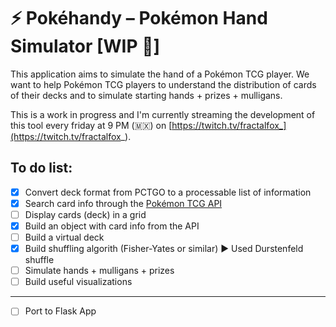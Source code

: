 # ⚡️ Pokéhandy – Pokémon Hand Simulator [WIP 🚧]

This application aims to simulate the hand of a Pokémon TCG player. 
We want to help Pokémon TCG players to understand the distribution of cards 
of their decks and to simulate starting hands + prizes + mulligans.

This is a work in progress and I'm currently streaming the development of
this tool every friday at 9 PM (🇲🇽) on 
[https://twitch.tv/fractalfox_](https://twitch.tv/fractalfox_).

## To do list:

- [X] Convert deck format from PCTGO to a processable list of information
- [X] Search card info through the [Pokémon TCG API](https://pokemontcg.io/)
- [ ] Display cards (deck) in a grid
- [X] Build an object with card info from the API
- [ ] Build a virtual deck
- [X] Build shuffling algorith (Fisher-Yates or similar) ▶️ Used Durstenfeld shuffle
- [ ] Simulate hands + mulligans + prizes
- [ ] Build useful visualizations

--- 

- [ ] Port to Flask App

